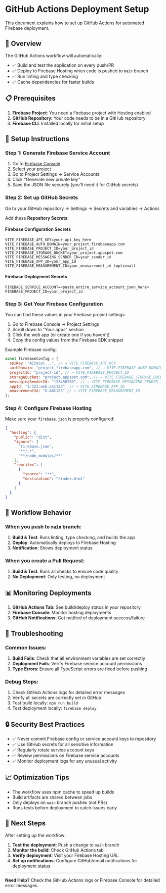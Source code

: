 # GitHub Actions Deployment Setup

This document explains how to set up GitHub Actions for automated Firebase deployment.

## 🚀 Overview

The GitHub Actions workflow will automatically:
- ✅ Build and test the application on every push/PR
- ✅ Deploy to Firebase Hosting when code is pushed to `main` branch
- ✅ Run linting and type checking
- ✅ Cache dependencies for faster builds

## 📋 Prerequisites

1. **Firebase Project**: You need a Firebase project with Hosting enabled
2. **GitHub Repository**: Your code needs to be in a GitHub repository
3. **Firebase CLI**: Installed locally for initial setup

## 🔧 Setup Instructions

### Step 1: Generate Firebase Service Account

1. Go to [Firebase Console](https://console.firebase.google.com/)
2. Select your project
3. Go to Project Settings → Service Accounts
4. Click "Generate new private key"
5. Save the JSON file securely (you'll need it for GitHub secrets)

### Step 2: Set up GitHub Secrets

Go to your GitHub repository → Settings → Secrets and variables → Actions

Add these **Repository Secrets**:

#### Firebase Configuration Secrets
```
VITE_FIREBASE_API_KEY=your_api_key_here
VITE_FIREBASE_AUTH_DOMAIN=your_project.firebaseapp.com
VITE_FIREBASE_PROJECT_ID=your_project_id
VITE_FIREBASE_STORAGE_BUCKET=your_project.appspot.com
VITE_FIREBASE_MESSAGING_SENDER_ID=your_sender_id
VITE_FIREBASE_APP_ID=your_app_id
VITE_FIREBASE_MEASUREMENT_ID=your_measurement_id (optional)
```

#### Firebase Deployment Secrets
```
FIREBASE_SERVICE_ACCOUNT=<paste_entire_service_account_json_here>
FIREBASE_PROJECT_ID=your_project_id
```

### Step 3: Get Your Firebase Configuration

You can find these values in your Firebase project settings:

1. Go to Firebase Console → Project Settings
2. Scroll down to "Your apps" section
3. Click the web app (or create one if you haven't)
4. Copy the config values from the Firebase SDK snippet

Example Firebase config:
```javascript
const firebaseConfig = {
  apiKey: "AIzaSyC...", // → VITE_FIREBASE_API_KEY
  authDomain: "project.firebaseapp.com", // → VITE_FIREBASE_AUTH_DOMAIN
  projectId: "project-id", // → VITE_FIREBASE_PROJECT_ID
  storageBucket: "project.appspot.com", // → VITE_FIREBASE_STORAGE_BUCKET
  messagingSenderId: "123456789", // → VITE_FIREBASE_MESSAGING_SENDER_ID
  appId: "1:123:web:abc123", // → VITE_FIREBASE_APP_ID
  measurementId: "G-ABC123" // → VITE_FIREBASE_MEASUREMENT_ID
};
```

### Step 4: Configure Firebase Hosting

Make sure your `firebase.json` is properly configured:

```json
{
  "hosting": {
    "public": "dist",
    "ignore": [
      "firebase.json",
      "**/.*",
      "**/node_modules/**"
    ],
    "rewrites": [
      {
        "source": "**",
        "destination": "/index.html"
      }
    ]
  }
}
```

## 🔄 Workflow Behavior

### When you push to `main` branch:
1. **Build & Test**: Runs linting, type checking, and builds the app
2. **Deploy**: Automatically deploys to Firebase Hosting
3. **Notification**: Shows deployment status

### When you create a Pull Request:
1. **Build & Test**: Runs all checks to ensure code quality
2. **No Deployment**: Only testing, no deployment

## 📊 Monitoring Deployments

1. **GitHub Actions Tab**: See build/deploy status in your repository
2. **Firebase Console**: Monitor hosting deployments
3. **GitHub Notifications**: Get notified of deployment success/failure

## 🐛 Troubleshooting

### Common Issues:

1. **Build Fails**: Check that all environment variables are set correctly
2. **Deployment Fails**: Verify Firebase service account permissions
3. **Type Errors**: Ensure all TypeScript errors are fixed before pushing

### Debug Steps:

1. Check GitHub Actions logs for detailed error messages
2. Verify all secrets are correctly set in GitHub
3. Test build locally: `npm run build`
4. Test deployment locally: `firebase deploy`

## 🔒 Security Best Practices

- ✅ Never commit Firebase config or service account keys to repository
- ✅ Use GitHub secrets for all sensitive information
- ✅ Regularly rotate service account keys
- ✅ Review permissions on Firebase service accounts
- ✅ Monitor deployment logs for any unusual activity

## 📈 Optimization Tips

- The workflow uses npm cache to speed up builds
- Build artifacts are shared between jobs
- Only deploys on `main` branch pushes (not PRs)
- Runs tests before deployment to catch issues early

## 🎯 Next Steps

After setting up the workflow:

1. **Test the deployment**: Push a change to `main` branch
2. **Monitor the build**: Check GitHub Actions tab
3. **Verify deployment**: Visit your Firebase Hosting URL
4. **Set up notifications**: Configure GitHub/email notifications for deployment status

---

**Need Help?** Check the GitHub Actions logs or Firebase Console for detailed error messages.

